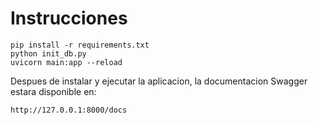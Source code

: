 # Instrucciones

```commandline
pip install -r requirements.txt
python init_db.py
uvicorn main:app --reload
```

Despues de instalar y ejecutar la aplicacion, la documentacion Swagger estara disponible en:

```commandline
http://127.0.0.1:8000/docs
```